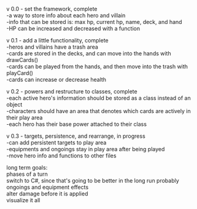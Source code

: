 v 0.0 - set the framework, complete<br>
-a way to store info about each hero and villain<br>
-info that can be stored is: max hp, current hp, name, deck, and hand<br>
-HP can be increased and decreased with a function<br>

v 0.1 - add a little functionality, complete<br>
-heros and villains have a trash area<br>
-cards are stored in the decks, and can move into the hands with drawCards()<br>
-cards can be played from the hands, and then move into the trash with playCard()<br>
-cards can increase or decrease health<br>

v 0.2 - powers and restructure to classes, complete<br>
-each active hero's information should be stored as a class instead of an object<br>
-characters should have an area that denotes which cards are actively in their play area<br>
-each hero has their base power attached to their class<br>

v 0.3 - targets, persistence, and rearrange, in progress<br>
-can add persistent targets to play area<br>
-equipments and ongoings stay in play area after being played<br>
-move hero info and functions to other files<br>

long term goals:<br>
phases of a turn<br>
switch to C#, since that's going to be better in the long run probably<br>
ongoings and equipment effects<br>
alter damage before it is applied<br>
visualize it all<br>